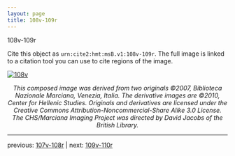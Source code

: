 ```yaml
---
layout: page
title: 108v-109r
---
```


108v-109r

Cite this object as `urn:cite2:hmt:msB.v1:108v-109r`. The full image is linked to a citation tool you can use to cite regions of the image.

[![108v](http://www.homermultitext.org/iipsrv?IIIF=/project/homer/pyramidal/deepzoom/hmt/vbbifolio/v1/vb_108v_109r.tif/full/800,/0/default.jpg)](http://www.homermultitext.org/ict2/?urn=urn:cite2:hmt:vbbifolio.v1:vb_108v_109r) 

<p style="text-align: center; font-style: italic;">This composed image was derived from two originals ©2007, Biblioteca Nazionale Marciana, Venezia, Italia. The derivative images are ©2010, Center for Hellenic Studies. Originals and derivatives are licensed under the Creative Commons Attribution-Noncommercial-Share Alike 3.0 License. The CHS/Marciana Imaging Project was directed by David Jacobs of the British Library.</p>

---

previous: [107v-108r](../107v-108r/) | next: [109v-110r](../109v-110r/)